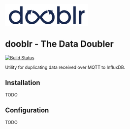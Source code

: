 <img src="https://github.com/makerslocal/dooblr/blob/master/logo/text_logo.png?raw=true" alt="dooblr logo" height="70" >

# dooblr - The Data Doubler
[![Build Status](https://travis-ci.org/makerslocal/dooblr.svg?branch=master)](https://travis-ci.org/makerslocal/dooblr)

Utility for duplicating data received over MQTT to InfluxDB.

## Installation
TODO

## Configuration
TODO

